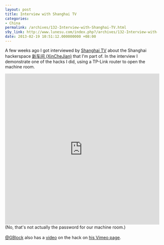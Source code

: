 ```yaml
---
layout: post
title: Interview with Shanghai TV
categories:
- China
permalink: /archives/132-Interview-with-Shanghai-TV.html
s9y_link: http://www.lunesu.com/index.php?/archives/132-Interview-with-Shanghai-TV.html
date: 2013-02-19 10:51:12.000000000 +08:00
---
```

A few weeks ago I got interviewed by <a href="http://www.stv.sh.cn/" title="SMG">Shanghai TV</a> about the Shanghai hackerspace <a href="http://xinchejian.com" title="XinCheJian hackerspace">新车间 (XinCheJian)</a> that I'm part of. In the interview I demonstrate one of the hacks I did, using a TP-Link router to open the machine room.<br />
<iframe height=498 width=510 frameborder=0 src="http://player.youku.com/embed/XNTE0NTg1ODY4" allowfullscreen></iframe><br />
(No, that's not actually the password for our machine room.)<br />
<br />
<a href="http://twitter.com/gblock" title="Glenn Block on Twitter">@GBlock</a> also has a <a href="http://vimeo.com/46292601" title="Wireless Door Lock">video</a> on the hack on <a href="http://vimeo.com/user6775216" title="Glenn Block's Vimeo page">his Vimeo page</a>.
